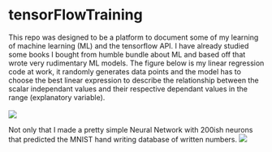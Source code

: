 # tensorFlowTraining
This repo was designed to be a platform to document some of my learning of machine learning (ML) and the tensorflow API. I have already studied some books I bought from humble bundle about ML and based off that wrote very rudimentary ML models. 
The figure below is my linear regression code at work, it randomly generates data points and the model has to choose the best linear expression to describe the relationship between the scalar independant values and their respective dependant values in the range (explanatory variable).
<br></br>
<img src='https://i.imgur.com/EVfahkT.png' />

Not only that I made a pretty simple Neural Network with 200ish neurons that predicted the MNIST hand writing database of written numbers.
<img src='https://i.imgur.com/gKxyWoX.png' />
